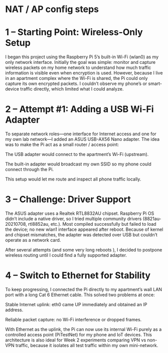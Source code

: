 # NAT / AP config steps

# 1 – Starting Point: Wireless-Only Setup

I began this project using the Raspberry Pi 5’s built-in Wi-Fi (wlan0) as my only network interface.
Initially the goal was simple: monitor and capture wireless packets on my home network to understand how much traffic information is visible even when encryption is used.
However, because I live in an apartment complex where the Wi-Fi is shared, the Pi could only capture its own encrypted packets.
I couldn’t observe my phone’s or smart-device traffic directly, which limited what I could analyze.

# 2 – Attempt #1: Adding a USB Wi-Fi Adapter

To separate network roles—one interface for Internet access and one for my own lab network—I added an ASUS USB-AX56 Nano adapter.
The idea was to make the Pi act as a small router / access point:

The USB adapter would connect to the apartment’s Wi-Fi (upstream).

The built-in adapter would broadcast my own SSID so my phone could connect through the Pi.

This setup would let me route and inspect all phone traffic locally.

# 3 – Challenge: Driver Support

The ASUS adapter uses a Realtek RTL8832AU chipset.
Raspberry Pi OS didn’t include a native driver, so I tried multiple community drivers (8821au-20210708, rtl8852au, etc.).
Most compiled successfully but failed to load the device; no new wlan1 interface appeared after reboot.
Because of kernel and chipset mismatches, the adapter was detected over USB but couldn’t operate as a network card.

After several attempts (and some very long reboots ), I decided to postpone wireless routing until I could find a fully supported adapter.

# 4 – Switch to Ethernet for Stability

To keep progressing, I connected the Pi directly to my apartment’s wall LAN port with a long Cat 6 Ethernet cable.
This solved two problems at once:

Stable Internet uplink: eth0 came UP immediately and obtained an IP address.

Reliable packet capture: no Wi-Fi interference or dropped frames.

With Ethernet as the uplink, the Pi can now use its internal Wi-Fi purely as a controlled access point (PiTestNet) for my phone and IoT devices.
This architecture is also ideal for Week 2 experiments comparing VPN vs non-VPN traffic, because it isolates all test traffic within my own mini-network.
